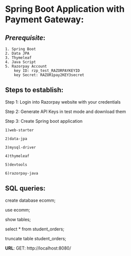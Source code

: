 
Spring Boot Application with Payment Gateway:
===================================================

*Prerequisite*:
---------------
	1. Spring Boot
	2. Data JPA
	3. Thymeleaf
	4. Java Script
	5. Razorpay Account
		key ID: rzp_test_RAZORPAYKEYID
		key Secret: RAZOR1pay2KEY3secret

Steps to establish:
----------------------
Step 1: Login into Razorpay website with your credentials

Step 2: Generate API Keys in test mode and download them

Step 3: Create Spring boot application
		
  	1)web-starter

  	2)data-jpa

	3)mysql-driver

	4)thymeleaf

  	5)devtools

  	6)razorpay-java

SQL queries:
------------------------
create database ecomm;

use ecomm;

show tables;

select * from student_orders;

truncate table student_orders;

**URL**: 
GET: http://localhost:8080/
